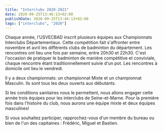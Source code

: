 ```yaml
---
title: "Interclubs 2020-2021"
date: 2020-09-25T13:46:13+02:00
publishDate: 2020-09-25T13:46:13+02:00
tags: ["interclubs", "2020"]
---
```


Chaque année, l'USVECBAD inscrit plusieurs équipes aux Championnats Interclubs Départementaux. Cette compétition fait s'affronter entre novembre et avril les différents clubs de badminton du département. Les rencontres ont lieu une fois par semaine, entre 20h30 et 22h30. C'est l'occasion de pratiquer le badminton de manière compétitive et conviviale, chaque rencontre étant traditionnellement suivie d'un pot. Les rencontres à domicile ont lieu le vendredi.

Il y a deux championnats: un championnat Mixte et un championnat Masculin. Ils sont tous les deux ouverts aux débutants.

Si les conditions sanitaires nous le permettent, nous allons engager cette année trois équipes pour les interclubs de Seine-et-Marne. Pour la première fois dans l'histoire du club, nous aurons une équipe mixte et deux équipes masculines!

Si vous souhaitez participer, rapprochez-vous d'un membre du bureau ou bien de l'un des capitaines : Frédéric, Miguel et Bastien.
